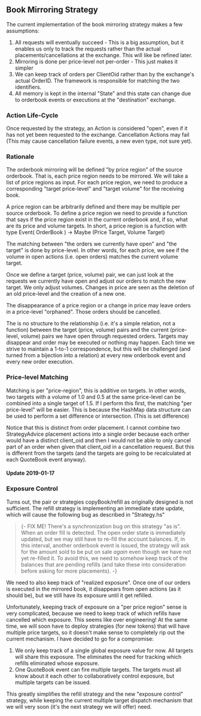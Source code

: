 ## Book Mirroring Strategy

The current implementation of the book mirroring strategy makes a few assumptions:

1. All requests will eventually succeed - This is a big assumption, but it enables us only to track the requests rather than the actual placements/cancellations at the exchange. This will like be refined later.
2. Mirroring is done per price-level not per-order - This just makes it simpler
3. We can keep track of orders per ClientOid rather than by the exchange's actual OrderID. The framework is responsible for matching the two identifiers.
4. All memory is kept in the internal "State" and this state can change due to orderbook events or executions at the "destination" exchange.


### Action Life-Cycle

Once requested by the strategy, an Action is considered "open", even if it has not yet been requested to the exchange. Cancellation Actions may fail (This may cause cancellation failure events, a new even type, not sure yet).


### Rationale

The orderbook mirroring will be defined "by price region" of the source orderbook. That is, each price region needs to be mirrored. We will take a list of price regions as input. For each price region, we need to produce a corresponding "target price-level" and "target volume" for the receiving book.

A price region can be arbitrarily defined and there may be multiple per source orderbook. To define a price region we need to provide a function that says if the price region exist in the current orderbook and, if so, what are its price and volume targets. In short, a price region is a function with type Event( OrderBook ) -> Maybe (Price Target, Volume Target)

The matching between "the orders we currently have open" and "the target" is done by price-level. In other words, for each price, we see if the volume in open actions (i.e. open orders) matches the current volume target.

Once we define a target (price, volume) pair, we can just look at the requests we currently have open and adjust our orders to match the new target. We only adjust volumes. Changes in price are seen as the deletion of an old price-level and the creation of a new one.

The disappearance of a price region or a change in price may leave orders in a price-level "orphaned". Those orders should be cancelled.

The is no structure to the relationship (i.e. it's a simple relation, not a function) between the target (price, volume) pairs and the current (price-level, volume) pairs we have open through requested orders. Targets may disappear and order may be executed or nothing may happen. Each time we strive to maintain a 1-to-1 correspondence, but this will be challenged (and turned from a bijection into a relation) at every new orderbook event and every new order execution.

### Price-level Matching

Matching is per "price-region", this is additive on targets. In other words, two targets with a volume of 1.0 and 0.5 at the same price-level can be combined into a single target of 1.5. If I perform this first, the matching "per price-level" will be easier. This is because the HashMap data structure can be used to perform a set difference or intersection. (This is set difference)

Notice that this is distinct from order placement. I cannot combine two StrategyAdvice placement actions into a single order because each orther would have a distinct client_oid and then I would not be able to only cancel part of an order when given that client_oid in a cancellation request. But this is different from the targets (and the targets are going to be recalculated at each QuoteBook event anyway).

#### Update 2019-01-17

### Exposure Control

Turns out, the pair or strategies copyBook/refill as originally designed is not sufficient. The refill strategy is implementing an immediate state update, which will cause the following bug as described in "Strategy.hs"

> {-
> FIX ME!
> There's a synchronization bug on this strategy "as is". When an order fill is detected. The open order state is immediately updated,
> but we may still have to re-fill the account balances. If, in this interval, another orderbook event is issued, the
> strategy will ask for the amount sold to be put on sale *again* even though we have not yet re-filled it.
> To avoid this, we need to somehow keep track of the balances that are pending refills (and take these into consideration 
> before asking for more placements).
> -}

We need to also keep track of "realized exposure". Once one of our orders is executed in the mirrored book, it disappears from open actions (as it should be), but we still have its exposure until it get refilled.

Unfortunately, keeping track of exposure on a "per price region" sense is very complicated, because we need to keep track of which refills have cancelled which exposure. This seems like over engineering! At the same time, we will soon have to deploy strategies (for new tokens) that will have multiple price targets, so it doesn't make sense to completely rip out the current mechanism. I have decided to go for a compromise:

1. We only keep track of a single global exposure value for now. All targets will share this exposure. The eliminates the need for tracking which refills eliminated whose exposure.
2. One QuoteBook event can fire multiple targets. The targets must all know about it each other to collaboratively control exposure, but multiple targets can be issued.

This greatly simplifies the refill strategy and the new "exposure control" strategy, while keeping the current multiple target dispatch mechanism that we will very soon (it's the next strategy we will offer) need.




